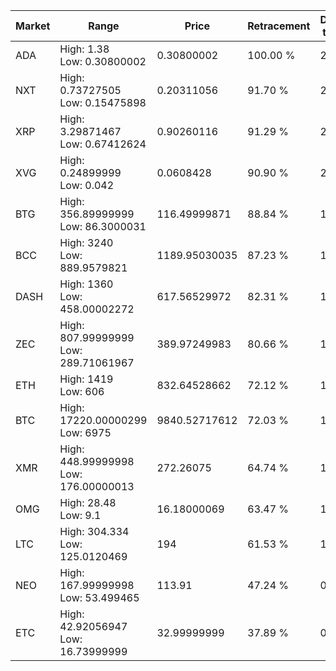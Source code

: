 | Market | Range | Price| Retracement | Doubles to 50% |
| --- | --- | --- | --- | --- |
| ADA | High: 1.38<br />Low: 0.30800002 | 0.30800002 | 100.00 % | 2.74 |
| NXT | High: 0.73727505<br />Low: 0.15475898 | 0.20311056 | 91.70 % | 2.20 |
| XRP | High: 3.29871467<br />Low: 0.67412624 | 0.90260116 | 91.29 % | 2.20 |
| XVG | High: 0.24899999<br />Low: 0.042 | 0.0608428 | 90.90 % | 2.39 |
| BTG | High: 356.89999999<br />Low: 86.3000031 | 116.49999871 | 88.84 % | 1.90 |
| BCC | High: 3240<br />Low: 889.9579821 | 1189.95030035 | 87.23 % | 1.74 |
| DASH | High: 1360<br />Low: 458.00002272 | 617.56529972 | 82.31 % | 1.47 |
| ZEC | High: 807.99999999<br />Low: 289.71061967 | 389.97249983 | 80.66 % | 1.41 |
| ETH | High: 1419<br />Low: 606 | 832.64528662 | 72.12 % | 1.22 |
| BTC | High: 17220.00000299<br />Low: 6975 | 9840.52717612 | 72.03 % | 1.23 |
| XMR | High: 448.99999998<br />Low: 176.00000013 | 272.26075 | 64.74 % | 1.15 |
| OMG | High: 28.48<br />Low: 9.1 | 16.18000069 | 63.47 % | 1.16 |
| LTC | High: 304.334<br />Low: 125.0120469 | 194 | 61.53 % | 1.11 |
| NEO | High: 167.99999998<br />Low: 53.499465 | 113.91 | 47.24 % | 0.00 |
| ETC | High: 42.92056947<br />Low: 16.73999999 | 32.99999999 | 37.89 % | 0.00 |
